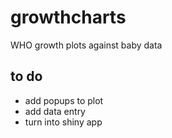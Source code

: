 # growthcharts
WHO growth plots against baby data

## to do
* add popups to plot
* add data entry
* turn into shiny app
